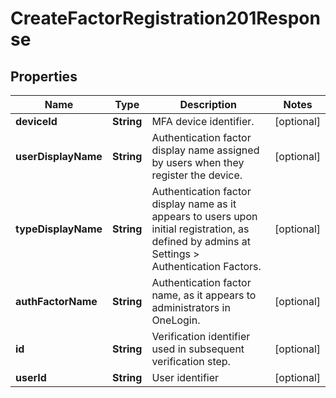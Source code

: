 

# CreateFactorRegistration201Response


## Properties

| Name | Type | Description | Notes |
|------------ | ------------- | ------------- | -------------|
|**deviceId** | **String** | MFA device identifier. |  [optional] |
|**userDisplayName** | **String** | Authentication factor display name assigned by users when they register the device. |  [optional] |
|**typeDisplayName** | **String** | Authentication factor display name as it appears to users upon initial registration, as defined by admins at Settings &gt; Authentication Factors. |  [optional] |
|**authFactorName** | **String** | Authentication factor name, as it appears to administrators in OneLogin. |  [optional] |
|**id** | **String** | Verification identifier used in subsequent verification step. |  [optional] |
|**userId** | **String** | User identifier |  [optional] |



